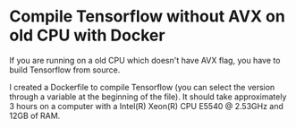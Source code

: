 # Compile Tensorflow without AVX on old CPU with Docker

If you are running on a old CPU which doesn't have AVX flag, you have to build Tensorflow from source.

I created a Dockerfile to compile Tensorflow (you can select the version through a variable at the beginning of the file).
It should take approximately 3 hours on a computer with a Intel(R) Xeon(R) CPU E5540 @ 2.53GHz and 12GB of RAM.
